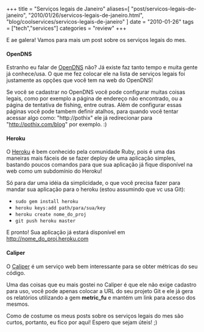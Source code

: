 +++
title = "Serviços legais de Janeiro"
aliases=[
  "post/servicos-legais-de-janeiro",
  "2010/01/26/servicos-legais-de-janeiro.html",
  "blog/coolservices/servicos-legais-de-janeiro"
]
date = "2010-01-26"
tags = ["tech","services"]
categories = "review"
+++

E ae galera! Vamos para mais um post sobre os serviços legais do mes.

#### OpenDNS ####

Estranho eu falar de [OpenDNS](http://www.opendns.com/) não? Já existe
faz tanto tempo e muita gente já conhece/usa.  O que me fez colocar
ele na lista de serviços legais foi justamente as opções que você tem
na web do OpenDNS!

Se você se cadastrar no OpenDNS você pode configurar muitas coisas
legais, como por exemplo a página de endereço não encontrado, ou a
página de tentativa de fishing, entre outras. Além de configurar
essas páginas você pode tambem definir atalhos, para quando você
tentar acessar algo como: "http://pothix" ele já redirecionar para
"http://pothix.com/blog" por exemplo. :)

#### Heroku ####

O [Heroku](http://heroku.com/) é bem conhecido pela comunidade Ruby,
pois é uma das maneiras mais fáceis de se fazer deploy de uma
aplicação simples, bastando poucos comandos para que sua aplicação já
fique disponível na web como um subdomínio do Heroku!

Só para dar uma idéia da simplicidade, o que você precisa fazer para
mandar sua aplicação para o heroku (estou assumindo que vc usa Git):

* `sudo gem install heroku`
* `heroku keys:add path/para/sua/key`
* `heroku create nome_do_proj`
* `git push heroku master`

E pronto! Sua aplicação já estará disponível em http://nome_do_proj.heroku.com

#### Caliper ####

O [Caliper](http://getcaliper.com/caliper) é um serviço web bem
interessante para se obter métricas do seu código.

Uma das coisas que eu mais gostei no Caliper é que ele não exige
cadastro para uso, você pode apenas colocar a URL do seu projeto Git e
ele já gera os relatórios utilizando a gem **metric_fu** e mantém um
link para acesso dos mesmos.

Como de costume os meus posts sobre os serviços legais do mes são
curtos, portanto, eu fico por aqui! Espero que sejam úteis! ;)
